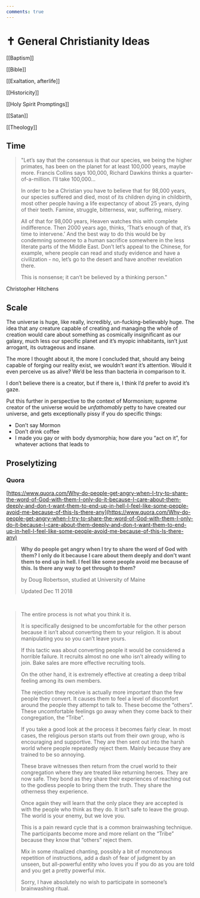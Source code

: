 ```yaml
---
comments: true
---
```

# ✝️ General Christianity Ideas
[[Baptism]]

[[Bible]]

[[Exaltation, afterlife]]

[[Historicity]]

[[Holy Spirit Promptings]]

[[Satan]]

[[Theology]]

## Time

> "Let’s say that the consensus is that our species, we being the higher primates, has been on the planet for at least 100,000 years, maybe more. Francis Collins says 100,000, Richard Dawkins thinks a quarter-of-a-million. I’ll take 100,000…
>
> In order to be a Christian you have to believe that for 98,000 years, our species suffered and died, most of its children dying in childbirth, most other people having a life expectancy of about 25 years, dying of their teeth. Famine, struggle, bitterness, war, suffering, misery.
>
> All of that for 98,000 years, Heaven watches this with complete indifference. Then 2000 years ago, thinks, ‘That’s enough of that, it’s time to intervene.’ And the best way to do this would be by condemning someone to a human sacrifice somewhere in the less literate parts of the Middle East. Don’t let’s appeal to the Chinese, for example, where people can read and study evidence and have a civilization - no, let’s go to the desert and have another revelation there.
>
> This is nonsense; it can’t be believed by a thinking person."

Christopher Hitchens

## Scale

The universe is huge, like really, incredibly, un-fucking-believably huge. The idea that any creature capable of creating and managing the whole of creation would care about something as cosmically insignificant as our galaxy, much less our specific planet and it’s myopic inhabitants, isn’t just arrogant, its outrageous and insane.

The more I thought about it, the more I concluded that, should any being capable of forging our reality exist, we wouldn’t _want_ it’s attention. Would it even perceive us as alive? We’d be less than bacteria in comparison to it.

I don’t believe there is a creator, but if there is, I think I’d prefer to avoid it’s gaze.

Put this further in perspective to the context of Mormonism; supreme creator of the universe would be _unfathomably_ petty to have created our universe, and gets exceptionally pissy if you do specific things:

- Don’t say Mormon
- Don’t drink coffee
- I made you gay or with body dysmorphia; how dare you “act on it”, for whatever actions that leads to

## Proselytizing
### Quora
[https://www.quora.com/Why-do-people-get-angry-when-I-try-to-share-the-word-of-God-with-them-I-only-do-it-because-I-care-about-them-deeply-and-don-t-want-them-to-end-up-in-hell-I-feel-like-some-people-avoid-me-because-of-this-Is-there-any](https://www.quora.com/Why-do-people-get-angry-when-I-try-to-share-the-word-of-God-with-them-I-only-do-it-because-I-care-about-them-deeply-and-don-t-want-them-to-end-up-in-hell-I-feel-like-some-people-avoid-me-because-of-this-Is-there-any)

> **Why do people get angry when I try to share the word of God with them? I only do it because I care about them deeply and don’t want them to end up in hell. I feel like some people avoid me because of this. Is there any way to get through to them?**
> 
> by Doug Robertson, studied at University of Maine
> 
> Updated Dec 11 2018

&nbsp;

> The entire process is not what you think it is.
> 
> It is specifically designed to be uncomfortable for the other person because it isn’t about converting them to your religion. It is about manipulating you so you can’t leave yours.
> 
> If this tactic was about converting people it would be considered a horrible failure. It recruits almost no one who isn’t already willing to join. Bake sales are more effective recruiting tools.
> 
> On the other hand, it is extremely effective at creating a deep tribal feeling among its own members.
> 
> The rejection they receive is actually more important than the few people they convert. It causes them to feel a level of discomfort around the people they attempt to talk to. These become the “others”. These uncomfortable feelings go away when they come back to their congregation, the “Tribe”.
> 
> If you take a good look at the process it becomes fairly clear. In most cases, the religious person starts out from their own group, who is encouraging and supportive. They are then sent out into the harsh world where people repeatedly reject them. Mainly because they are trained to be so annoying.
> 
> These brave witnesses then return from the cruel world to their congregation where they are treated like returning heroes. They are now safe. They bond as they share their experiences of reaching out to the godless people to bring them the truth. They share the otherness they experience.
> 
> Once again they will learn that the only place they are accepted is with the people who think as they do. It isn’t safe to leave the group. The world is your enemy, but we love you.
> 
> This is a pain reward cycle that is a common brainwashing technique. The participants become more and more reliant on the “Tribe” because they know that “others” reject them.
> 
> Mix in some ritualized chanting, possibly a bit of monotonous repetition of instructions, add a dash of fear of judgment by an unseen, but all-powerful entity who loves you if you do as you are told and you get a pretty powerful mix.
> 
> Sorry, I have absolutely no wish to participate in someone’s brainwashing ritual.
  